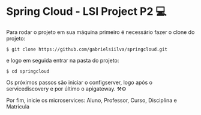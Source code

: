# Spring Cloud - LSI Project P2 💻

Para rodar o projeto em sua máquina primeiro é necessário fazer o clone do projeto:

```
$ git clone https://github.com/gabrielsiilva/springcloud.git
```

e logo em seguida entrar na pasta do projeto:

```
$ cd springcloud
```

Os próximos passos são iniciar o configserver, logo após o servicediscovery e por último o apigateway. ⚒⚙

Por fim, inicie os microservices: Aluno, Professor, Curso, Disciplina e Matricula
